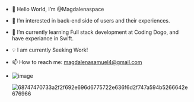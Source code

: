 

- 👋 Hello World, I’m @Magdalenaspace                                                                                                           
- 👀 I’m interested in back-end side of users and their experiences.
- 🤖 I’m currently learning Full stack development at Coding Dogo, and have experiance in Swift. 
- 💡 I am currently Seeking Work!
- 📫  How to reach me: magdalenasamuel4@gmail.com
- ![[image](https://camo.githubusercontent.com/9afe206a533ebb0e38bbf878360f18596965b8495b67c891cb4954845520fbcb/68747470733a2f2f696d672e736869656c64732e696f2f62616467652f313030747261636b6c697374732d3430414546303f7374796c653d666f722d7468652d6261646765266c6f676f3d31303031747261636b6c69737473266c6f676f436f6c6f723d7768697465)]({https://login.codingdojo.com/tracks})
                
  ![68747470733a2f2f692e696d6775722e636f6d2f747a594b5266642e676966](https://user-images.githubusercontent.com/96504344/208604448-dd97938e-5cfe-49e2-b838-c0b2150e0108.gif)

<!---
Magdalenaspace/Magdalenaspace is a ✨ special ✨ repository because its `README.md` (this file) appears on your GitHub profile.
You can click the Preview link to take a look at your changes.
--->

